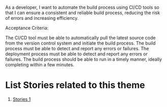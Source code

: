 As a developer, I want to automate the build process using CI/CD tools so that I can ensure a consistent and 
reliable build process, reducing the risk of errors and increasing efficiency.


Acceptance Criteria:

The CI/CD tool must be able to automatically pull the latest source code from the version control system and initiate
the build process.
The build process must be able to detect and report any errors or failures.
The deployment process must be able to detect and report any errors or failures.
The build process should be able to run in a timely manner, ideally completing within a few minutes.

# List Stories related to this theme
1. [Stories 1](documentation/templates/theme/initiatives/epics/stories/tasks/task_template.md)